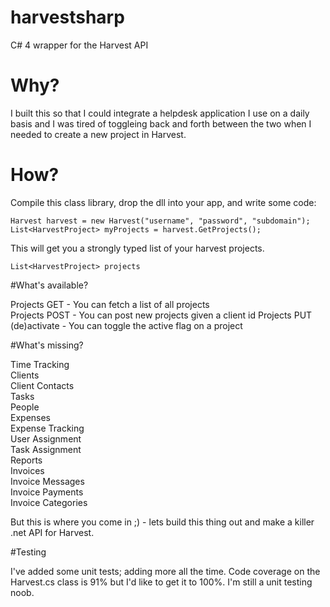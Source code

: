 # harvestsharp

C# 4 wrapper for the Harvest API

# Why?

I built this so that I could integrate a helpdesk application I use on a daily basis and I was tired of toggleing back and forth between the two when I needed to create a new project in Harvest.

# How?

Compile this class library, drop the dll into your app, and write some code:

	Harvest harvest = new Harvest("username", "password", "subdomain");
	List<HarvestProject> myProjects = harvest.GetProjects();

This will get you a strongly typed list of your harvest projects. 
    
	List<HarvestProject> projects

#What's available?

Projects GET - You can fetch a list of all projects    
Projects POST - You can post new projects given a client id
Projects PUT (de)activate - You can toggle the active flag on a project

#What's missing?

Time Tracking    
Clients    
Client Contacts    
Tasks    
People    
Expenses    
Expense Tracking    
User Assignment    
Task Assignment    
Reports    
Invoices    
Invoice Messages    
Invoice Payments    
Invoice Categories    

But this is where you come in ;) - lets build this thing out and make a killer .net API for Harvest.

#Testing

I've added some unit tests; adding more all the time. Code coverage on the Harvest.cs class is 91% but I'd like to get it to 100%. I'm still a unit testing noob.